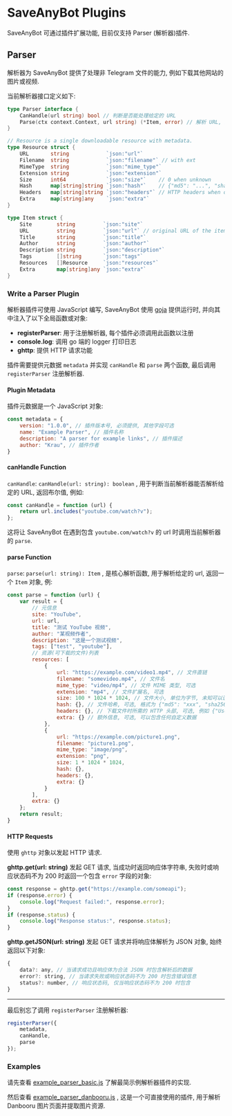 # SaveAnyBot Plugins

SaveAnyBot 可通过插件扩展功能, 目前仅支持 Parser (解析器)插件.

## Parser

解析器为 SaveAnyBot 提供了处理非 Telegram 文件的能力, 例如下载其他网站的图片或视频.

当前解析器接口定义如下:

```go
type Parser interface {
	CanHandle(url string) bool // 判断是否能处理给定的 URL
	Parse(ctx context.Context, url string) (*Item, error) // 解析 URL, 返回 Item
}

// Resource is a single downloadable resource with metadata.
type Resource struct {
	URL       string            `json:"url"`
	Filename  string            `json:"filename"` // with ext
	MimeType  string            `json:"mime_type"`
	Extension string            `json:"extension"`
	Size      int64             `json:"size"`    // 0 when unknown
	Hash      map[string]string `json:"hash"`    // {"md5": "...", "sha256": "..."}
	Headers   map[string]string `json:"headers"` // HTTP headers when downloading
	Extra     map[string]any    `json:"extra"`
}

type Item struct {
	Site        string         `json:"site"`
	URL         string         `json:"url"` // original URL of the item
	Title       string         `json:"title"`
	Author      string         `json:"author"`
	Description string         `json:"description"`
	Tags        []string       `json:"tags"`
	Resources   []Resource     `json:"resources"`
	Extra       map[string]any `json:"extra"`
}
```

### Write a Parser Plugin

解析器插件可使用 JavaScript 编写, SaveAnyBot 使用 [goja](https://github.com/dop251/goja) 提供运行时, 并向其中注入了以下全局函数或对象:

- **registerParser**: 用于注册解析器, 每个插件必须调用此函数以注册
- **console.log**: 调用 go 端的 logger 打印日志
- **ghttp**: 提供 HTTP 请求功能

插件需要提供元数据 `metadata` 并实现 `canHandle` 和 `parse` 两个函数, 最后调用 `registerParser` 注册解析器.

#### Plugin Metadata

插件元数据是一个 JavaScript 对象:

```js
const metadata = {
    version: "1.0.0", // 插件版本号, 必须提供, 其他字段可选
    name: "Example Parser", // 插件名称
    description: "A parser for example links", // 插件描述
    author: "Krau", // 插件作者
}
```

#### canHandle Function

`canHandle`: `canHandle(url: string): boolean` , 用于判断当前解析器能否解析给定的 URL, 返回布尔值, 例如:

```js
const canHandle = function (url) {
	return url.includes("youtube.com/watch?v");
};
```

这将让 SaveAnyBot 在遇到包含 `youtube.com/watch?v` 的 url 时调用当前解析器的 `parse`.

#### parse Function

`parse`: `parse(url: string): Item` , 是核心解析函数, 用于解析给定的 url, 返回一个 `Item` 对象, 例:

```js
const parse = function (url) {
    var result = {
        // 元信息
        site: "YouTube",
        url: url,
        title: "测试 YouTube 视频",
        author: "某视频作者",
        description: "这是一个测试视频",
        tags: ["test", "youtube"],
        // 资源(可下载的文件)列表
        resources: [
            {
                url: "https://example.com/video1.mp4", // 文件直链
                filename: "somevideo.mp4", // 文件名
                mime_type: "video/mp4", // 文件 MIME 类型, 可选
                extension: "mp4", // 文件扩展名, 可选
                size: 100 * 1024 * 1024, // 文件大小, 单位为字节, 未知可以设置为 0
                hash: {}, // 文件哈希, 可选, 格式为 {"md5": "xxx", "sha256": "xxx"} 等
                headers: {}, // 下载文件时所需的 HTTP 头部, 可选, 例如 {"User-Agent": "Mozilla/5.0"}
                extra: {} // 额外信息, 可选, 可以包含任何自定义数据
            },
            {
                url: "https://example.com/picture1.png",
                filename: "picture1.png",
                mime_type: "image/png",
                extension: "png",
                size: 1 * 1024 * 1024,
                hash: {},
                headers: {},
                extra: {}
            }
        ],
        extra: {}
    };
    return result;
}
```

#### HTTP Requests

使用 `ghttp` 对象以发起 HTTP 请求.

**ghttp.get(url: string)** 发起 GET 请求, 当成功时返回响应体字符串, 失败时或响应状态码不为 200 时返回一个包含 `error` 字段的对象:

```js
const response = ghttp.get("https://example.com/someapi");
if (response.error) {
	console.log("Request failed:", response.error);
}
if (response.status) {
	console.log("Response status:", response.status);
}
```

**ghttp.getJSON(url: string)** 发起 GET 请求并将响应体解析为 JSON 对象, 始终返回以下对象:

```js
{
	data?: any, // 当请求成功且响应体为合法 JSON 时包含解析后的数据
	error?: string, // 当请求失败或响应状态码不为 200 时包含错误信息
	status?: number, // 响应状态码, 仅当响应状态码不为 200 时包含
}
```

---

最后别忘了调用 `registerParser` 注册解析器:

```js
registerParser({
	metadata,
	canHandle,
	parse
});
```

### Examples

请先查看 [example_parser_basic.js](./example_parser_basic.js) 了解最简示例解析器插件的实现.

然后查看 [example_parser_danbooru.js](./example_parser_danbooru.js) , 这是一个可直接使用的插件, 用于解析 Danbooru 图片页面并提取图片资源.